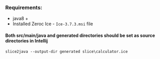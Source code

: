### Requirements:

- java8 +
- Installed Zeroc Ice - ```Ice-3.7.3.msi``` file

#### Both src/main/java and generated directories should be set as source directories in Intellij

```
slice2java --output-dir generated slice\calculator.ice
```